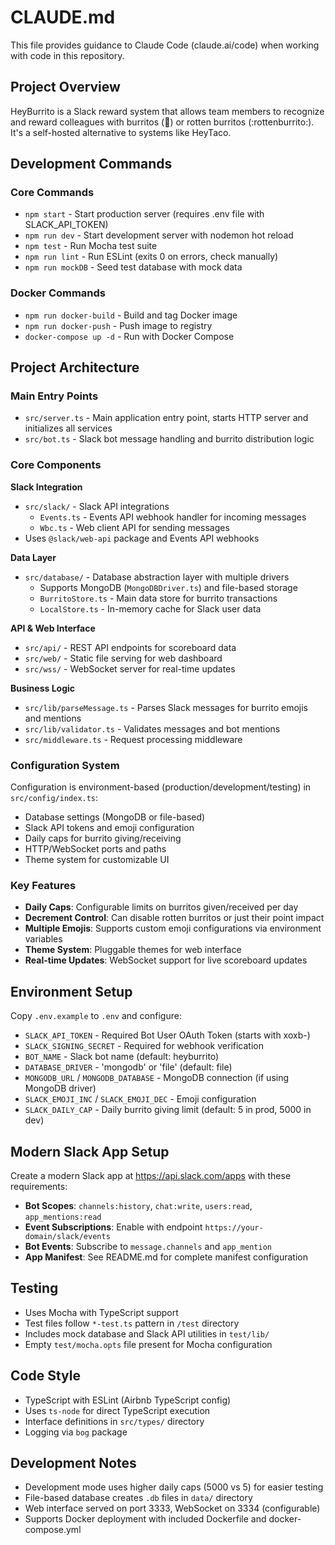 # CLAUDE.md

This file provides guidance to Claude Code (claude.ai/code) when working with code in this repository.

## Project Overview

HeyBurrito is a Slack reward system that allows team members to recognize and reward colleagues with burritos (:burrito:) or rotten burritos (:rottenburrito:). It's a self-hosted alternative to systems like HeyTaco.

## Development Commands

### Core Commands
- `npm start` - Start production server (requires .env file with SLACK_API_TOKEN)
- `npm run dev` - Start development server with nodemon hot reload
- `npm test` - Run Mocha test suite
- `npm run lint` - Run ESLint (exits 0 on errors, check manually)
- `npm run mockDB` - Seed test database with mock data

### Docker Commands
- `npm run docker-build` - Build and tag Docker image
- `npm run docker-push` - Push image to registry
- `docker-compose up -d` - Run with Docker Compose

## Project Architecture

### Main Entry Points
- `src/server.ts` - Main application entry point, starts HTTP server and initializes all services
- `src/bot.ts` - Slack bot message handling and burrito distribution logic

### Core Components

**Slack Integration**
- `src/slack/` - Slack API integrations
  - `Events.ts` - Events API webhook handler for incoming messages
  - `Wbc.ts` - Web client API for sending messages
- Uses `@slack/web-api` package and Events API webhooks

**Data Layer**
- `src/database/` - Database abstraction layer with multiple drivers
  - Supports MongoDB (`MongoDBDriver.ts`) and file-based storage
  - `BurritoStore.ts` - Main data store for burrito transactions
  - `LocalStore.ts` - In-memory cache for Slack user data

**API & Web Interface**
- `src/api/` - REST API endpoints for scoreboard data
- `src/web/` - Static file serving for web dashboard
- `src/wss/` - WebSocket server for real-time updates

**Business Logic**
- `src/lib/parseMessage.ts` - Parses Slack messages for burrito emojis and mentions
- `src/lib/validator.ts` - Validates messages and bot mentions
- `src/middleware.ts` - Request processing middleware

### Configuration System
Configuration is environment-based (production/development/testing) in `src/config/index.ts`:
- Database settings (MongoDB or file-based)
- Slack API tokens and emoji configuration
- Daily caps for burrito giving/receiving
- HTTP/WebSocket ports and paths
- Theme system for customizable UI

### Key Features
- **Daily Caps**: Configurable limits on burritos given/received per day
- **Decrement Control**: Can disable rotten burritos or just their point impact
- **Multiple Emojis**: Supports custom emoji configurations via environment variables
- **Theme System**: Pluggable themes for web interface
- **Real-time Updates**: WebSocket support for live scoreboard updates

## Environment Setup

Copy `.env.example` to `.env` and configure:
- `SLACK_API_TOKEN` - Required Bot User OAuth Token (starts with xoxb-)
- `SLACK_SIGNING_SECRET` - Required for webhook verification
- `BOT_NAME` - Slack bot name (default: heyburrito)
- `DATABASE_DRIVER` - 'mongodb' or 'file' (default: file)
- `MONGODB_URL` / `MONGODB_DATABASE` - MongoDB connection (if using MongoDB driver)
- `SLACK_EMOJI_INC` / `SLACK_EMOJI_DEC` - Emoji configuration
- `SLACK_DAILY_CAP` - Daily burrito giving limit (default: 5 in prod, 5000 in dev)

## Modern Slack App Setup

Create a modern Slack app at https://api.slack.com/apps with these requirements:
- **Bot Scopes**: `channels:history`, `chat:write`, `users:read`, `app_mentions:read`
- **Event Subscriptions**: Enable with endpoint `https://your-domain/slack/events`
- **Bot Events**: Subscribe to `message.channels` and `app_mention`
- **App Manifest**: See README.md for complete manifest configuration

## Testing

- Uses Mocha with TypeScript support
- Test files follow `*-test.ts` pattern in `/test` directory
- Includes mock database and Slack API utilities in `test/lib/`
- Empty `test/mocha.opts` file present for Mocha configuration

## Code Style

- TypeScript with ESLint (Airbnb TypeScript config)
- Uses `ts-node` for direct TypeScript execution
- Interface definitions in `src/types/` directory
- Logging via `bog` package

## Development Notes

- Development mode uses higher daily caps (5000 vs 5) for easier testing
- File-based database creates `.db` files in `data/` directory
- Web interface served on port 3333, WebSocket on 3334 (configurable)
- Supports Docker deployment with included Dockerfile and docker-compose.yml